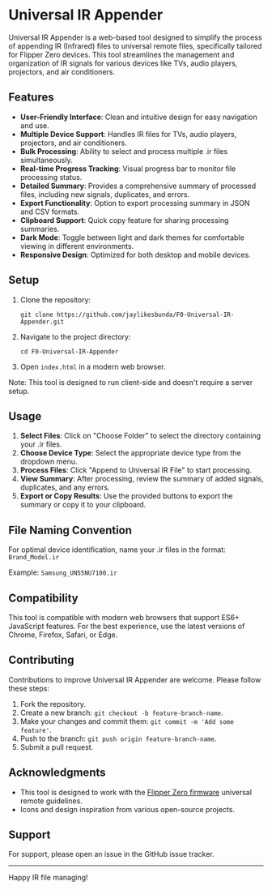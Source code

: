 # Universal IR Appender

Universal IR Appender is a web-based tool designed to simplify the process of appending IR (Infrared) files to universal remote files, specifically tailored for Flipper Zero devices. This tool streamlines the management and organization of IR signals for various devices like TVs, audio players, projectors, and air conditioners.

## Features

- **User-Friendly Interface**: Clean and intuitive design for easy navigation and use.
- **Multiple Device Support**: Handles IR files for TVs, audio players, projectors, and air conditioners.
- **Bulk Processing**: Ability to select and process multiple .ir files simultaneously.
- **Real-time Progress Tracking**: Visual progress bar to monitor file processing status.
- **Detailed Summary**: Provides a comprehensive summary of processed files, including new signals, duplicates, and errors.
- **Export Functionality**: Option to export processing summary in JSON and CSV formats.
- **Clipboard Support**: Quick copy feature for sharing processing summaries.
- **Dark Mode**: Toggle between light and dark themes for comfortable viewing in different environments.
- **Responsive Design**: Optimized for both desktop and mobile devices.

## Setup

1. Clone the repository:
   ```
   git clone https://github.com/jaylikesbunda/F0-Universal-IR-Appender.git
   ```
2. Navigate to the project directory:
   ```
   cd F0-Universal-IR-Appender
   ```
3. Open `index.html` in a modern web browser.

Note: This tool is designed to run client-side and doesn't require a server setup.

## Usage

1. **Select Files**: Click on "Choose Folder" to select the directory containing your .ir files.
2. **Choose Device Type**: Select the appropriate device type from the dropdown menu.
3. **Process Files**: Click "Append to Universal IR File" to start processing.
4. **View Summary**: After processing, review the summary of added signals, duplicates, and any errors.
5. **Export or Copy Results**: Use the provided buttons to export the summary or copy it to your clipboard.

## File Naming Convention

For optimal device identification, name your .ir files in the format: `Brand_Model.ir`

Example: `Samsung_UN55NU7100.ir`

## Compatibility

This tool is compatible with modern web browsers that support ES6+ JavaScript features. For the best experience, use the latest versions of Chrome, Firefox, Safari, or Edge.

## Contributing

Contributions to improve Universal IR Appender are welcome. Please follow these steps:

1. Fork the repository.
2. Create a new branch: `git checkout -b feature-branch-name`.
3. Make your changes and commit them: `git commit -m 'Add some feature'`.
4. Push to the branch: `git push origin feature-branch-name`.
5. Submit a pull request.

## Acknowledgments

- This tool is designed to work with the [Flipper Zero firmware](https://github.com/flipperdevices/flipperzero-firmware) universal remote guidelines.
- Icons and design inspiration from various open-source projects.

## Support

For support, please open an issue in the GitHub issue tracker.

---

Happy IR file managing!
